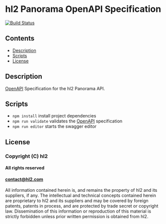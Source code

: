 hl2 Panorama OpenAPI Specification
==================================

[![Build Status](https://travis-ci.com/hl2/hl2-panorama-openapi.svg?token=tSMJcyr4W5f93JMvoe6S&branch=master)](https://travis-ci.com/hl2/hl2-panorama-openapi)

Contents
--------

- [Description](#description)
- [Scripts](#scripts)
- [License](#license)

Description
-----------

[OpenAPI](https://openapis.org) Specification for the hl2 Panorama API.

Scripts
-------

- `npm install` install project dependencies
- `npm run validate` validates the [OpenAPI](https://openapis.org) specification
- `npm run editor` starts the swagger editor

License
-------

### Copyright (C) hl2

#### All rights reserved
#### contact@hl2.com

All information contained herein is, and remains the property of
hl2 and its suppliers, if any. The intellectual and technical
concepts contained herein are proprietary to hl2 and its suppliers
and may be covered by foreign patents, patents in process, and are
protected by trade secret or copyright law. Dissemination of this
information or reproduction of this material is strictly forbidden unless
prior written permission is obtained from hl2.